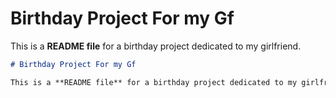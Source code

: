 # Birthday Project For my Gf


This is a **README file** for a birthday project dedicated to my girlfriend.

```markdown
# Birthday Project For my Gf

This is a **README file** for a birthday project dedicated to my girlfriend.
